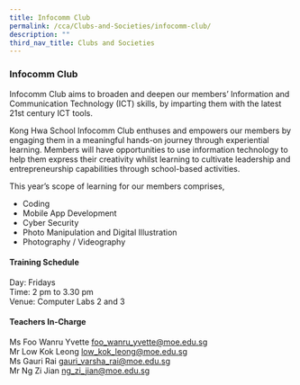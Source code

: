 ```yaml
---
title: Infocomm Club
permalink: /cca/Clubs-and-Societies/infocomm-club/
description: ""
third_nav_title: Clubs and Societies
---
```

### Infocomm Club

Infocomm Club aims to broaden and deepen our members’ Information and Communication Technology (ICT) skills, by imparting them with the latest 21st century ICT tools.

  

Kong Hwa School Infocomm Club enthuses and empowers our members by engaging them in a meaningful hands-on journey through experiential learning. Members will have opportunities to use information technology to help them express their creativity whilst learning to cultivate leadership and entrepreneurship capabilities through school-based activities.

  

This year’s scope of learning for our members comprises,

*   Coding
*   Mobile App Development
*   Cyber Security
*   Photo Manipulation and Digital Illustration
*   Photography / Videography

#### Training Schedule

Day: Fridays<br>
Time: 2 pm to 3.30 pm<br>
Venue: Computer Labs 2 and 3

#### Teachers In-Charge

Ms Foo Wanru Yvette [foo\_wanru\_yvette@moe.edu.sg](mailto:foo_wanru_yvette@moe.edu.sg)<br>
Mr Low Kok Leong [low\_kok\_leong@moe.edu.sg](mailto:low_kok_leong@moe.edu.sg)<br>
Ms Gauri Rai [gauri\_varsha\_rai@moe.edu.sg](mailto:gauri_varsha_rai@moe.edu.sg)<br>
Mr Ng Zi Jian [ng\_zi\_jian@moe.edu.sg](mailto:ng_zi_jian@moe.edu.sg)
